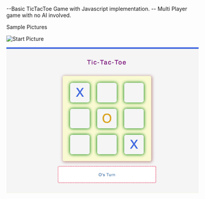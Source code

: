  --Basic TicTacToe Game with Javascript implementation. 
 -- Multi Player game with no AI involved.
 
 Sample Pictures

 ![Start Picture](https://github.com/raviteja1452/TicTacToeJs/blob/tree/master/start.png)

 ![Progress Picture](https://github.com/raviteja1452/TicTacToeJs/blob/master/progress.png)

